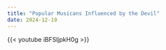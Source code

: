 ```yaml
---
title: "Popular Musicans Influenced by the Devil"
date: 2024-12-19
---
```


{{< youtube iBFSljpkH0g >}}
